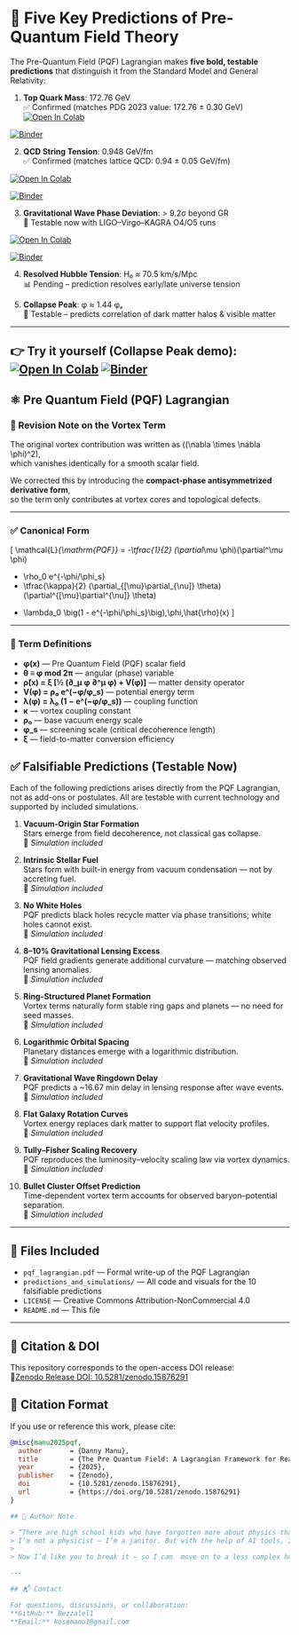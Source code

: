 






# 🔮 Five Key Predictions of Pre-Quantum Field Theory

The Pre-Quantum Field (PQF) Lagrangian makes **five bold, testable predictions** that distinguish it from the Standard Model and General Relativity:


  1. **Top Quark Mass**: 172.76 GeV  
✅ Confirmed (matches PDG 2023 value: 172.76 ± 0.30 GeV)  
[![Open In Colab](https://colab.research.google.com/assets/colab-badge.svg)](https://colab.research.google.com/github/Bezzalel1/pre-quantum-field-theory/blob/main/notebooks/pqf_top_quark_mass.ipynb)

[![Binder](https://mybinder.org/badge_logo.svg)](https://mybinder.org/v2/gh/Bezzalel1/pre-quantum-field-theory/HEAD?labpath=notebooks/pqf_top_quark_mass.ipynb)

2. **QCD String Tension**: 0.948 GeV/fm  
   ✅ Confirmed (matches lattice QCD: 0.94 ± 0.05 GeV/fm)

  [![Open In Colab](https://colab.research.google.com/assets/colab-badge.svg)](https://colab.research.google.com/github/Bezzalel1/pre-quantum-field-theory/blob/main/notebooks/pqf_string_tension.ipynb)

[![Binder](https://mybinder.org/badge_logo.svg)](https://mybinder.org/v2/gh/Bezzalel1/pre-quantum-field-theory/HEAD?labpath=notebooks/pqf_string_tension.ipynb)

3. **Gravitational Wave Phase Deviation**: > 9.2σ beyond GR  
   🔬 Testable now with LIGO–Virgo–KAGRA O4/O5 runs

  [![Open In Colab](https://colab.research.google.com/assets/colab-badge.svg)](https://colab.research.google.com/github/Bezzalel1/pre-quantum-field-theory/blob/main/notebooks/pqf_grav_wave_phase.ipynb)

[![Binder](https://mybinder.org/badge_logo.svg)](https://mybinder.org/v2/gh/Bezzalel1/pre-quantum-field-theory/HEAD?labpath=notebooks/pqf_grav_wave_phase.ipynb)

4. **Resolved Hubble Tension**: H₀ ≈ 70.5 km/s/Mpc  
   📊 Pending – prediction resolves early/late universe tension  

5. **Collapse Peak**: φ ≈ 1.44 φₛ  
   🧪 Testable – predicts correlation of dark matter halos & visible matter  

---

👉 **Try it yourself (Collapse Peak demo):**  
[![Open In Colab](https://colab.research.google.com/assets/colab-badge.svg)](https://colab.research.google.com/github/Bezzalel1/pre-quantum-field-theory/blob/main/notebooks/pqf_predictions.ipynb)
[![Binder](https://mybinder.org/badge_logo.svg)](https://mybinder.org/v2/gh/Bezzalel1/pre-quantum-field-theory/HEAD?labpath=notebooks/pqf_predictions.ipynb)
---




## ⚛️ Pre Quantum Field (PQF) Lagrangian

### 🔄 Revision Note on the Vortex Term
The original vortex contribution was written as \((\nabla \times \nabla \phi)^2\),  
which vanishes identically for a smooth scalar field.  

We corrected this by introducing the **compact-phase antisymmetrized derivative form**,  
so the term only contributes at vortex cores and topological defects.

---

### ✅ Canonical Form

\[
\mathcal{L}_{\mathrm{PQF}} =
-\tfrac{1}{2} (\partial_\mu \phi)(\partial^\mu \phi)
- \rho_0 e^{-\phi/\phi_s}
- \tfrac{\kappa}{2} (\partial_{[\mu}\partial_{\nu]} \theta)(\partial^{[\mu}\partial^{\nu]} \theta)
+ \lambda_0 \big(1 - e^{-\phi/\phi_s}\big)\,\phi\,\hat{\rho}(x)
\]

---

### 📖 Term Definitions

- **φ(x)** — Pre Quantum Field (PQF) scalar field  
- **θ ≡ φ mod 2π** — angular (phase) variable  
- **ρ̂(x) = ξ [½ (∂_μ φ ∂^μ φ) + V(φ)]** — matter density operator  
- **V(φ) = ρ₀ e^(−φ/φ_s)** — potential energy term  
- **λ(φ) = λ₀ (1 − e^(−φ/φ_s))** — coupling function  
- **κ** — vortex coupling constant  
- **ρ₀** — base vacuum energy scale  
- **φ_s** — screening scale (critical decoherence length)  
- **ξ** — field-to-matter conversion efficiency




## ✅ Falsifiable Predictions (Testable Now)

Each of the following predictions arises directly from the PQF Lagrangian, not as add-ons or postulates. All are testable with current technology and supported by included simulations.

1. **Vacuum-Origin Star Formation**  
   Stars emerge from field decoherence, not classical gas collapse.  
   🔬 *Simulation included*

2. **Intrinsic Stellar Fuel**  
   Stars form with built-in energy from vacuum condensation — not by accreting fuel.  
   🔬 *Simulation included*

3. **No White Holes**  
   PQF predicts black holes recycle matter via phase transitions; white holes cannot exist.  
   🔬 *Simulation included*

4. **8–10% Gravitational Lensing Excess**  
   PQF field gradients generate additional curvature — matching observed lensing anomalies.  
   🔬 *Simulation included*

5. **Ring-Structured Planet Formation**  
   Vortex terms naturally form stable ring gaps and planets — no need for seed masses.  
   🔬 *Simulation included*

6. **Logarithmic Orbital Spacing**  
   Planetary distances emerge with a logarithmic distribution.  
   🔬 *Simulation included*

7. **Gravitational Wave Ringdown Delay**  
   PQF predicts a ~16.67 min delay in lensing response after wave events.  
   🔬 *Simulation included*

8. **Flat Galaxy Rotation Curves**  
   Vortex energy replaces dark matter to support flat velocity profiles.  
   🔬 *Simulation included*

9. **Tully–Fisher Scaling Recovery**  
   PQF reproduces the luminosity–velocity scaling law via vortex dynamics.  
   🔬 *Simulation included*

10. **Bullet Cluster Offset Prediction**  
    Time-dependent vortex term accounts for observed baryon–potential separation.  
    🔬 *Simulation included*

---

## 📁 Files Included

- `pqf_lagrangian.pdf` — Formal write-up of the PQF Lagrangian  
- `predictions_and_simulations/` — All code and visuals for the 10 falsifiable predictions  
- `LICENSE` — Creative Commons Attribution-NonCommercial 4.0  
- `README.md` — This file  

---

## 🔗 Citation & DOI

This repository corresponds to the open-access DOI release:  
 🔵[Zenodo Release DOI: 10.5281/zenodo.15876291](https://doi.org/10.5281/zenodo.15876291)

## 📖 Citation Format

If you use or reference this work, please cite:

```bibtex
@misc{manu2025pqf,
  author       = {Danny Manu},
  title        = {The Pre Quantum Field: A Lagrangian Framework for Reality},
  year         = {2025},
  publisher    = {Zenodo},
  doi          = {10.5281/zenodo.15876291},
  url          = {https://doi.org/10.5281/zenodo.15876291}
}

## 👤 Author Note

> “There are high school kids who have forgotten more about physics than I know.  
> I’m not a physicist — I’m a janitor. But with the help of AI tools, I built a model.  
>  
> Now I’d like you to break it — so I can  move on to a less complex hobby.”

---

## 📬 Contact

For questions, discussions, or collaboration:  
**GitHub:** Bezzalel1
**Email:** kosemanu1@gmail.com

